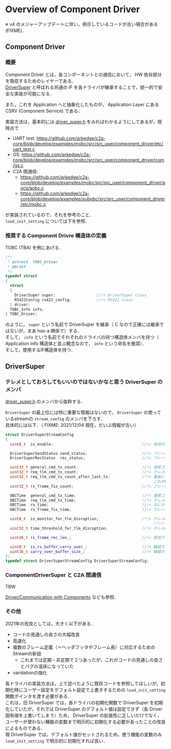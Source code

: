 # Overview of Component Driver
※ v4 のメジャーアップデートに伴い，例示しているコードが古い場合がある (FIXME)．

## Component Driver
### 概要
Component Driver とは，各コンポーネントとの通信において， HW 依存部分を吸収するためのレイヤーである．  
[DriverSuper](https://github.com/arkedge/c2a-core/blob/develop/component_driver/driver_super.h) と呼ばれる共通の IF を各ドライバが継承することで，統一的で安全な実装が可能になる．

また，これを Application へと抽象化したものが， Application Layer にある CSRV (Component Service) である．

実装方法は，基本的には [driver_super.h](https://github.com/arkedge/c2a-core/blob/develop/component_driver/driver_super.h) をみればわかるようにしてあるが，現時点で

- UART test: https://github.com/arkedge/c2a-core/blob/develop/examples/mobc/src/src_user/component_driver/etc/uart_test.c
- GS: https://github.com/arkedge/c2a-core/blob/develop/examples/mobc/src/src_user/component_driver/com/gs.c
- C2A 間通信:
  - https://github.com/arkedge/c2a-core/blob/develop/examples/mobc/src/src_user/component_driver/aocs/aobc.c
  - https://github.com/arkedge/c2a-core/blob/develop/examples/subobc/src/src_user/component_driver/etc/mobc.c

が実装されているので，それを参考のこと．  
`load_init_setting` については下を参照．

### 推奨する Component Drivre 構造体の定義
TOBC (TBA) を例にあげる．

```cpp
/**
 * @struct  TOBC_Driver
 * @brief
 */
typedef struct
{
  struct
  {
    DriverSuper super;                  //!< DriverSuper class
    RS422Config rs422_config;           //!< RS422 class
  } driver;
  TOBC_Info info;
} TOBC_Driver;
```
のように， `super` という名前で DriverSuper を継承（ C なので正確には継承ではないが，まあ has-a 関係で）する．  
そして， `info` という名前でそれぞれのドライバの持つ構造体メンバを持つ（ Application Info 構造体と並ぶ概念なので， `info` という命名を推奨）．  
そして，使用するIF構造体を持つ．


## DriverSuper
### テレメとしておろしてもいいのではないかなと思う DriverSuper のメンバ
[driver_super.h](https://github.com/arkedge/c2a-core/blob/develop/component_driver/driver_super.h) のメンバから抜粋する．

`DriverSuper` の最上位には特に重要な情報はないので， `DriverSuper` の使っているstreamの `stream_config` のメンバを下ろす．  
具体的には以下．（ FIXME: 2021/12/04 現在，だいぶ情報が古い）

```cpp
struct DriverSuperStreamConfig
{
  uint8_t  is_enable;                                       //!< 有効か？  → ONOFFすることがあるのであれば

  DriverSuperSendStatus send_status;                        //!< フレーム送信状況  → 詳細な情報が見れるので必須に近いか？
  DriverSuperRecStatus  rec_status;                         //!< フレーム受信状況  → 詳細な情報が見れるので必須に近いか？

  uint32_t general_cmd_tx_count;                            //!< 通常コマンド送信回数  → 重要度低
  uint32_t req_tlm_cmd_tx_count;                            //!< テレメ要求コマンド送信回数  → 重要度低
  uint32_t req_tlm_cmd_tx_count_after_last_tx;              /*!< 最後にテレメを受信してからのテレメ要求コマンド送信回数  → 重要度低
                                                                 これが0でない場合，テレメが最新ではない可能性がある      */  → 重要度低
  uint32_t rx_frame_fix_count;                              //!< フレーム受信確定回数  → 重要度低

  OBCTime  general_cmd_tx_time;                             //!< 通常コマンド最終送信時刻  → 重要度低？ コンポによりそう
  OBCTime  req_tlm_cmd_tx_time;                             //!< テレメ要求コマンド最終送信時刻  → 重要度低？ コンポによりそう
  OBCTime  rx_time;                                         //!< なにかしらのデータの受信時刻  → 重要度低？ コンポによりそう
  OBCTime  rx_frame_fix_time;                               //!< フレーム確定時刻  → 最後に受信した時間がわかるので必須？

  uint8_t  is_monitor_for_tlm_disruption;                   /*!< テレメ途絶判定をするか？/  → 現時点では未使用だが，将来的には？
                                                                 !!!!! [TODO] この機能は将来実装予定で現在未実装です !!!!! */
  uint32_t time_threshold_for_tlm_disruption;               //!< テレメ途絶判定の閾値 [ms]  → 現時点では未使用だが，将来的には？

  uint16_t rx_frame_rec_len_;                               //!< 受信データフレームの受信済みByte．rx_frame_に対する操作ポインタになる  → 基本的には不要だが，高度なデバッグをしたいなら

  uint8_t  is_rx_buffer_carry_over_;                        //!< 繰越する受信データがあるか？  → 基本的には不要だが，高度なデバッグをしたいなら
  uint16_t carry_over_buffer_size_;                         //!< 繰越する受信データのサイズ  → 基本的には不要だが，高度なデバッグをしたいなら
};
typedef struct DriverSuperStreamConfig DriverSuperStreamConfig;
```


### ComponentDriverSuper と C2A 間通信
TBW

[Driver/Communication with Components](../component_driver/communication_with_components.md) なども参照．

### その他
2021年の改良としては，大きく以下がある．
- コードの見通しの良さの大幅改良
- 高速化
- 複数のフレーム定義（＝ヘッダフッタやフレーム長）に対応するためのStreamの新設
  - これまでは定期・非定期で２つあったが，これがコードの見通しの良さとバグの温床になっていた
- varidationの強化

各ドライバの実装方法は，上で述べたように既存コードを参照してほしいが，初期化時にユーザー設定をデフォルト設定で上書きするための `load_init_setting` 関数ポインタを渡す必要がある．  
これは，旧 DriverSuper では，各ドライバの初期化関数で DriverSuper を初期化していたが，それでは DriverSuper のデフォルト値は設定できず（各 Driver 固有値を上書いてしまう）ため， DriverSuper の拡張性に乏しいだけでなく，ユーザーが使わない機能の変数まで明示的に初期化する必要があったことの改良によるものである．  
現 DriverSuper では，デフォルト値がセットされるため，使う機能の変数のみ `load_init_setting` で明示的に初期化すれば良い．
